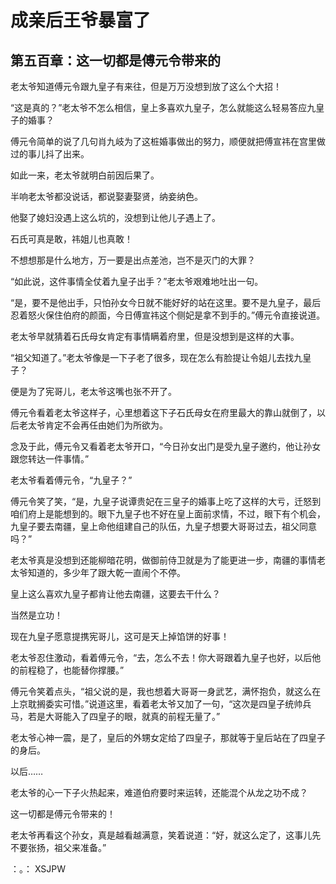 # 成亲后王爷暴富了 
 ## 第五百章：这一切都是傅元令带来的
  老太爷知道傅元令跟九皇子有来往，但是万万没想到放了这么个大招！  
  
 “这是真的？”老太爷不怎么相信，皇上多喜欢九皇子，怎么就能这么轻易答应九皇子的婚事？  
  
 傅元令简单的说了几句肖九岐为了这桩婚事做出的努力，顺便就把傅宣祎在宫里做过的事儿抖了出来。  
  
 如此一来，老太爷就明白前因后果了。  
  
 半响老太爷都没说话，都说娶妻娶贤，纳妾纳色。  
  
 他娶了媳妇没遇上这么坑的，没想到让他儿子遇上了。  
  
 石氏可真是敢，祎姐儿也真敢！  
  
 不想想那是什么地方，万一要是出点差池，岂不是灭门的大罪？  
  
 “如此说，这件事情全仗着九皇子出手？”老太爷艰难地吐出一句。  
  
 “是，要不是他出手，只怕孙女今日就不能好好的站在这里。要不是九皇子，最后忍着怒火保住伯府的颜面，今日傅宣祎这个侧妃是拿不到手的。”傅元令直接说道。  
  
 老太爷早就猜着石氏母女肯定有事情瞒着府里，但是没想到是这样的大事。  
  
 “祖父知道了。”老太爷像是一下子老了很多，现在怎么有脸提让令姐儿去找九皇子？  
  
 便是为了宪哥儿，老太爷这嘴也张不开了。  
  
 傅元令看着老太爷这样子，心里想着这下子石氏母女在府里最大的靠山就倒了，以后老太爷肯定不会再任由她们为所欲为。  
  
 念及于此，傅元令又看着老太爷开口，“今日孙女出门是受九皇子邀约，他让孙女跟您转达一件事情。”  
  
 老太爷看着傅元令，“九皇子？”  
  
 傅元令笑了笑，“是，九皇子说谭贵妃在三皇子的婚事上吃了这样的大亏，迁怒到咱们府上是能想到的。眼下九皇子也不好在皇上面前求情，不过，眼下有个机会，九皇子要去南疆，皇上命他组建自己的队伍，九皇子想要大哥哥过去，祖父同意吗？”  
  
 老太爷真是没想到还能柳暗花明，做御前侍卫就是为了能更进一步，南疆的事情老太爷知道的，多少年了跟大乾一直闹个不停。  
  
 皇上这么喜欢九皇子都肯让他去南疆，这要去干什么？  
  
 当然是立功！  
  
 现在九皇子愿意提携宪哥儿，这可是天上掉馅饼的好事！  
  
 老太爷忍住激动，看着傅元令，“去，怎么不去！你大哥跟着九皇子也好，以后他的前程稳了，也能替你撑腰。”  
  
 傅元令笑着点头，“祖父说的是，我也想着大哥哥一身武艺，满怀抱负，就这么在上京耽搁委实可惜。”说道这里，看着老太爷又加了一句，“这次是四皇子统帅兵马，若是大哥能入了四皇子的眼，就真的前程无量了。”  
  
 老太爷心神一震，是了，皇后的外甥女定给了四皇子，那就等于皇后站在了四皇子的身后。  
  
 以后……  
  
 老太爷的心一下子火热起来，难道伯府要时来运转，还能混个从龙之功不成？  
  
 这一切都是傅元令带来的！  
  
 老太爷再看这个孙女，真是越看越满意，笑着说道：“好，就这么定了，这事儿先不要张扬，祖父来准备。”  
  
 ：。： 
XSJPW